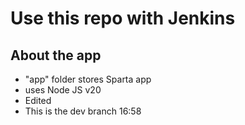 # Use this repo with Jenkins

## About the app
- "app" folder stores Sparta app
- uses Node JS v20
- Edited
- This is the dev branch 16:58
